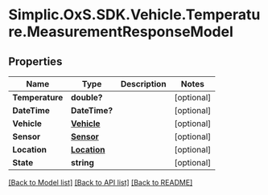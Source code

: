 # Simplic.OxS.SDK.Vehicle.Temperature.MeasurementResponseModel

## Properties

Name | Type | Description | Notes
------------ | ------------- | ------------- | -------------
**Temperature** | **double?** |  | [optional] 
**DateTime** | **DateTime?** |  | [optional] 
**Vehicle** | [**Vehicle**](Vehicle.md) |  | [optional] 
**Sensor** | [**Sensor**](Sensor.md) |  | [optional] 
**Location** | [**Location**](Location.md) |  | [optional] 
**State** | **string** |  | [optional] 

[[Back to Model list]](../README.md#documentation-for-models) [[Back to API list]](../README.md#documentation-for-api-endpoints) [[Back to README]](../README.md)

